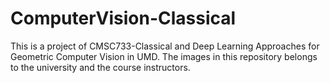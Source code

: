 # ComputerVision-Classical
This is a project of CMSC733-Classical and Deep Learning Approaches for
Geometric Computer Vision in UMD.
The images in this repository belongs to the university and the course instructors.
